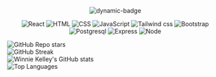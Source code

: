 <div align=center>
  <p>
    <img src="https://badgen.net/github/issues/micromatch/micromatch" alt="dynamic-badge">
  </p>
  <img src="https://img.shields.io/badge/react-%2320232a.svg?style=for-the-badge&amp;logo=react&amp;logoColor=%2361DAFB" alt="React">
  <img src="https://img.shields.io/badge/html5-%23E34F26.svg?style=for-the-badge&logo=html5&logoColor=white" alt="HTML">
  <img src="https://img.shields.io/badge/css3-%231572B6.svg?style=for-the-badge&logo=css3&logoColor=white" alt="CSS">
  <img src="https://img.shields.io/badge/javascript-%23323330.svg?style=for-the-badge&logo=javascript&logoColor=%23F7DF1E" alt="JavaScript">
  <img src="https://img.shields.io/badge/tailwindcss-%2338B2AC.svg?style=for-the-badge&logo=tailwind-css&logoColor=white" alt="Tailwind css">
  <img src="https://img.shields.io/badge/bootstrap-%238511FA.svg?style=for-the-badge&logo=bootstrap&logoColor=white" alt="Bootstrap">
  <img src="https://img.shields.io/badge/postgres-%23316192.svg?style=for-the-badge&logo=postgresql&logoColor=white" alt="Postgresql">
  <img src="https://img.shields.io/badge/express.js-%23404d59.svg?style=for-the-badge&logo=express&logoColor=%2361DAFB" alt="Express">
  <img src="https://img.shields.io/badge/node.js-6DA55F?style=for-the-badge&logo=node.js&logoColor=white" alt="Node">
  
</div>



![GitHub Repo stars](https://img.shields.io/github/stars/wk642/wk642?style=social)  
![GitHub Streak](https://streak-stats.demolab.com?user=wk642&theme=dark&border_radius=9.7&card_width=100&theme=merko)  
![Winnie Kelley's GitHub stats](https://github-readme-stats.vercel.app/api?username=wk642&border_radius=9.7&card_width=100&theme=merko)  
![Top Languages](https://github-readme-stats.vercel.app/api/top-langs/?username=wk642&layout=compact&border_radius=9.7&theme=merko)
